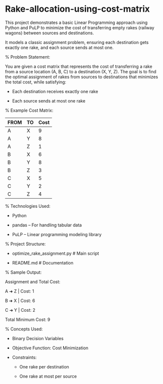 # Rake-allocation-using-cost-matrix
This project demonstrates a basic Linear Programming approach using Python and PuLP to minimize the cost of transferring empty rakes (railway wagons) between sources and destinations.

It models a classic assignment problem, ensuring each destination gets exactly one rake, and each source sends at most one.

% Problem Statement:

You are given a cost matrix that represents the cost of transferring a rake from a source location (A, B, C) to a destination (X, Y, Z). The goal is to find the optimal assignment of rakes from sources to destinations that minimizes the total cost, while satisfying:

* Each destination receives exactly one rake

* Each source sends at most one rake

% Example Cost Matrix:

| FROM | TO | Cost |
| ---- | -- | ---- |
| A    | X  | 9    |
| A    | Y  | 8    |
| A    | Z  | 1    |
| B    | X  | 6    |
| B    | Y  | 8    |
| B    | Z  | 3    |
| C    | X  | 5    |
| C    | Y  | 2    |
| C    | Z  | 4    |

% Technologies Used:

* Python

* pandas – For handling tabular data

* PuLP – Linear programming modeling library

% Project Structure:

* optimize_rake_assignment.py  # Main script

* README.md                    # Documentation

% Sample Output:

Assignment and Total Cost:

A ➜ Z | Cost: 1

B ➜ X | Cost: 6

C ➜ Y | Cost: 2

Total Minimum Cost: 9

% Concepts Used:

* Binary Decision Variables

* Objective Function: Cost Minimization

* Constraints:

    * One rake per destination

    * One rake at most per source

